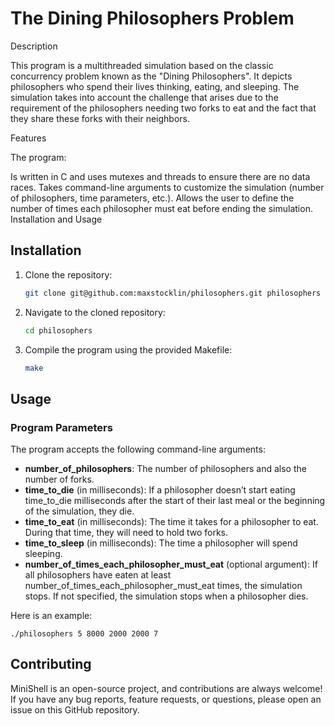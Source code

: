 # The Dining Philosophers Problem


Description

This program is a multithreaded simulation based on the classic concurrency problem known as the "Dining Philosophers". It depicts philosophers who spend their lives thinking, eating, and sleeping. The simulation takes into account the challenge that arises due to the requirement of the philosophers needing two forks to eat and the fact that they share these forks with their neighbors.

Features

The program:

Is written in C and uses mutexes and threads to ensure there are no data races.
Takes command-line arguments to customize the simulation (number of philosophers, time parameters, etc.).
Allows the user to define the number of times each philosopher must eat before ending the simulation.
Installation and Usage

## Installation

1. Clone the repository:
    ```bash
    git clone git@github.com:maxstocklin/philosophers.git philosophers
    ```

2. Navigate to the cloned repository:
    ```bash
    cd philosophers
    ```

3. Compile the program using the provided Makefile:
    ```bash
    make
    ```
## Usage

### Program Parameters

The program accepts the following command-line arguments:

- **number_of_philosophers**: The number of philosophers and also the number of forks.
- **time_to_die** (in milliseconds): If a philosopher doesn’t start eating time_to_die milliseconds after the start of their last meal or the beginning of the simulation, they die.
- **time_to_eat** (in milliseconds): The time it takes for a philosopher to eat. During that time, they will need to hold two forks.
- **time_to_sleep** (in milliseconds): The time a philosopher will spend sleeping.
- **number_of_times_each_philosopher_must_eat** (optional argument): If all philosophers have eaten at least number_of_times_each_philosopher_must_eat times, the simulation stops. If not specified, the simulation stops when a philosopher dies.

Here is an example:

    ./philosophers 5 8000 2000 2000 7

## Contributing

MiniShell is an open-source project, and contributions are always welcome! If you have any bug reports, feature requests, or questions, please open an issue on this GitHub repository.

